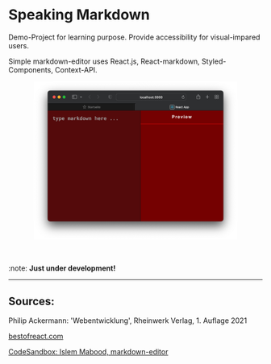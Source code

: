 # Speaking Markdown

Demo-Project for learning purpose.
Provide accessibility for visual-impared users.

Simple markdown-editor uses React.js, React-markdown, Styled-Components, Context-API.

<p align='center'>
<img src='screenshot-app-window-v.4.0.jpg' alt='screenshot app-window speaking-markdown-editor' width='80%'>
</p>
<br/>

:note: **Just under development!**
___


## Sources:

Philip Ackermann: 'Webentwicklung', Rheinwerk Verlag, 1. Auflage 2021

[bestofreact.com](https://bestofreactjs.com/repo/rexxars-react-markdown)

[CodeSandbox: Islem Mabood, markdown-editor](https://codesandbox.io/s/markdown-editor-7c199?file=/src/components/markedInput.jsx:161-292)
